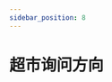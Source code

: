 ```yaml
---
sidebar_position: 8
---
```


# 超市询问方向
<dialog>
# [Excuse me]. Can you tell me where I can find bread?
## The [bakery] is at the front of the store.
Keep walking to the front until you see the [cashiers], then turn right.
You will see the bakery in front of you.
# OK. Can you tell me where I can find the peanut butter?
## It's at the far end of [aisle] 9.
# Got it. Thanks!
## No problem.
</dialog>
